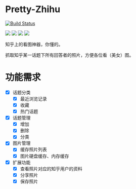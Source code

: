 # Pretty-Zhihu

[![Build Status](https://travis-ci.org/shensky711/Pretty-Zhihu.svg?branch=master)](https://travis-ci.org/shensky711/Pretty-Zhihu)

![](https://github.com/shensky711/Pretty-Zhihu/tree/master/image/1.jpg)
![](https://github.com/shensky711/Pretty-Zhihu/tree/master/image/2.jpg)
![](https://github.com/shensky711/Pretty-Zhihu/tree/master/image/3.jpg)
![](https://github.com/shensky711/Pretty-Zhihu/tree/master/image/4.jpg)

知乎上的看图神器，你懂的。

抓取知乎某一话题下所有回答者的照片，方便各位看（美女）图。

# 功能需求
- [x] 话题分类
    - [x] 最近浏览记录
    - [x] 收藏
    - [x] 热门话题
- [x] 话题管理
    - [x] 增加
    - [x] 删除
    - [x] 分类
- [x] 图片管理
    - [x] 缓存照片列表
    - [x] 图片硬盘缓存、内存缓存
- [x] 扩展功能
    - [x] 查看照片对应的知乎用户的资料
    - [x] 分享照片
    - [x] 保存照片
